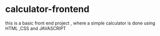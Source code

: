 # calculator-frontend
this is a basic front end project , where a simple calculator is done using HTML ,CSS and JAVASCRIPT
